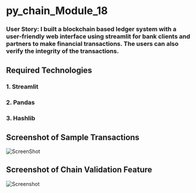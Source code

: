# py_chain_Module_18

### User Story: I built a blockchain based ledger system with a user-friendly web interface using streamlit for bank clients and partners to make financial transactions. The users can also verify the integrity of the transactions.

## Required Technologies
### 1. Streamlit
### 2. Pandas
### 3. Hashlib

## Screenshot of Sample Transactions

![ScreenShot](C:\Users\nstaf\OneDrive\Desktop\transaction_screenshot.png)

## Screenshot of Chain Validation Feature

![Screenshot](C:\Users\nstaf\OneDrive\Desktop\chain_validation_screenshot.png)
